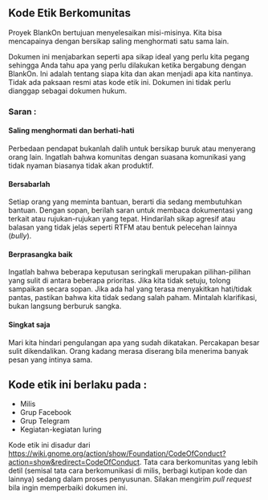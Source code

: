 ## Kode Etik Berkomunitas

Proyek BlankOn bertujuan menyelesaikan misi-misinya. Kita bisa mencapainya dengan bersikap saling menghormati satu sama lain.

Dokumen ini menjabarkan seperti apa sikap ideal yang perlu kita pegang sehingga Anda tahu apa yang perlu dilakukan ketika bergabung dengan BlankOn. Ini adalah tentang siapa kita dan akan menjadi apa kita nantinya. Tidak ada paksaan resmi atas kode etik ini. Dokumen ini tidak perlu dianggap sebagai dokumen hukum.

### Saran :

#### Saling menghormati dan berhati-hati

Perbedaan pendapat bukanlah dalih untuk bersikap buruk atau menyerang orang lain. Ingatlah bahwa komunitas dengan suasana komunikasi yang tidak nyaman biasanya tidak akan produktif.

#### Bersabarlah

Setiap orang yang meminta bantuan, berarti dia sedang membutuhkan bantuan. Dengan sopan, berilah saran untuk membaca dokumentasi yang terkait atau rujukan-rujukan yang tepat. Hindarilah sikap agresif atau balasan yang tidak jelas seperti RTFM atau bentuk pelecehan lainnya (*bully*).

#### Berprasangka baik

Ingatlah bahwa beberapa keputusan seringkali merupakan pilihan-pilihan yang sulit di antara beberapa prioritas. Jika kita tidak setuju, tolong sampaikan secara sopan. Jika ada hal yang terasa menyakitkan hati/tidak pantas, pastikan bahwa kita tidak sedang salah paham. Mintalah klarifikasi, bukan langsung berburuk sangka.

#### Singkat saja

Mari kita hindari pengulangan apa yang sudah dikatakan. Percakapan besar sulit dikendalikan. Orang kadang merasa diserang bila menerima banyak pesan yang intinya sama.

## Kode etik ini berlaku pada :

- Milis
- Grup Facebook
- Grup Telegram
- Kegiatan-kegiatan luring

Kode etik ini disadur dari https://wiki.gnome.org/action/show/Foundation/CodeOfConduct?action=show&redirect=CodeOfConduct. Tata cara berkomunitas yang lebih detil (semisal tata cara berkomunikasi di milis, berbagi kutipan kode dan lainnya) sedang dalam proses penyusunan. Silakan mengirim *pull request* bila ingin memperbaiki dokumen ini.
